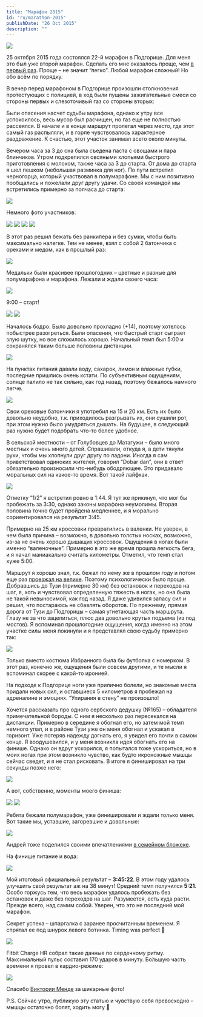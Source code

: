```yaml
---
title: "Марафон 2015"
id: "ru/marathon-2015"
publishDate: "26 Oct 2015"
description: ""
---
```


![](/assets/blog/marathon-2015/22436039096_1e41aaa69e_o.jpg)

25 октября 2015 года состоялся 22-й марафон в Подгорице. Для меня это был уже второй марафон. Сделать его мне оказалось проще, чем [в первый раз](/ru/marathon-podgorica-2014/). Проще – не значит “легко”. Любой марафон сложный! Но обо всём по порядку.

В вечер перед марафоном в Подгорице произошли столкновения протестующих с полицией, в ход были пущены зажигательные смеси со стороны первых и слезоточивый газ со стороны вторых:

Были опасения насчет судьбы марафона, однако к утру все успокоилось, весь мусор был расчищен, но газ еще не полностью рассеялся. В начале и в конце маршрут пролегал через место, где этот самый газ распыляли, и в горле чувствовалось характерное раздражение. К счастью, этот участок занимал всего около минуты.

Вечером часа за 3 до сна была съедена паста с овощами и пара блинчиков. Утром подкрепился овсяными хлопьями быстрого приготовления с молоком, также часа за 3 до старта. От дома до старта я шел пешком (небольшая разминка для ног). По пути встретил черногорца, который участвовал в полумарафоне. Мы с ним позитивно пообщались и пожелали друг другу удачи. Со своей командой мы встретились примерно за полчаса до старта:

![](/assets/blog/marathon-2015/22468566851_3eba95cd80_o.jpg)

Немного фото участников:

![](/assets/blog/marathon-2015/21834864234_e7decbdec7_o.jpg)
![](/assets/blog/marathon-2015/22444320842_f48c20b310_o.jpg)
![](/assets/blog/marathon-2015/21836438073_ac5ae63394_o1000.jpg)
![](/assets/blog/marathon-2015/22270854369_01706c3c94_o.jpg)

В этот раз решил бежать без ранкипера и без сумки, чтобы быть максимально налегке. Тем не менее, взял с собой 2 батончика с орехами и медом, как в прошлый раз:

![](/assets/blog/marathon-2015/22270773849_f9127f1f6f_o.jpg)

Медальки были красивее прошлогодних – цветные и разные для полумарафона и марафона. Лежали и ждали своего часа:

![](/assets/blog/marathon-2015/22270837799_26122287f6_o.jpg)

9:00 – старт!

![](/assets/blog/marathon-2015/22444240202_af1b592000_o.jpg)
![](/assets/blog/marathon-2015/IMG_0280.jpg)

Началось бодро. Было довольно прохладно (+14), поэтому хотелось побыстрее разогреться. Были опасения, что быстрый старт сыграет злую шутку, но все сложилось хорошо. Начальный темп был 5:00 и сохранялся таким больше половины дистанции.

![](/assets/blog/marathon-2015/DSCF3254.jpg)

На пунктах питания давали воду, сахарок, лимон и влажные губки, последние пришлись очень кстати. По субъективным ощущениям, солнце палило не так сильно, как год назад, поэтому бежалось намного легче.

![](/assets/blog/marathon-2015/DSCF3427.jpg)

Свои ореховые батончики я употребил на 15 и 20 км. Есть их было довольно неудобно, т.к. приходилось разгрызать их, они сушили рот, при этом нужно было умудряться дышать. На будущее, в следующий раз нужно будет подобрать что-то более удобное.

В сельской местности – от Голубовцев до Матагужи – было много местных и очень много детей. Спрашивали, откуда я, а дети тянули руки, чтобы мы хлопнули друг другу по ладони. Иногда я сам приветствовал одиноких жителей, говорил “Dobar dan”, они в ответ обязательно произносили что-нибудь ободряющее. Это придавало моральных сил на какое-то время. Вот такой лайфхак.

![](/assets/blog/marathon-2015/DSCF3332.jpg)

Отметку “1/2” я встретил ровно в 1:44. Я тут же прикинул, что мог бы пробежать за 3:30, однако законы марафона неумолимы. Вторая половина точно будет пройдена медленнее, и я морально сориентировался на результат 3:45.

Примерно на 25 км кроссовки превратились в валенки. Не уверен, в чем была причина – возможно, в довольно толстых носках, возможно, из-за не очень хорошо дышащих кроссовок. Ощущения в ногах были именно “валеночные”. Примерно в это же время прошла легкость бега, и я начал маниакально считать километры. Отметил, что темп стал хуже 5:00.

Маршрут я хорошо знал, т.к. бежал по нему же в прошлом году и потом еще раз [проезжал на велике](https://www.facebook.com/oioki.tarasov/posts/10207125771011224). Поэтому психологически было проще. Добравшись до Тузи (примерно 30 км) без остановок и переходов на шаг, я, хоть и чувствовал определенную тяжесть в ногах, но она была не такой невыносимой, как год назад. Я даже удивился запасу сил и решил, что постараюсь не сбавлять оборотов. По прежнему, прямая дорога от Тузи до Подгорицы – самая угнетающая часть маршрута. Глазу не за что зацепиться, плюс два довольно крутых подъема (из под мостов). Я вспоминал прошлогодние ощущения, когда именно на этом участке силы меня покинули и я представлял свою судьбу примерно так:

![](/assets/blog/marathon-2015/fallout.jpg)

Только вместо костюма Избранного была бы футболка с номерком. В этот раз, конечно же, ощущения были совсем другими, и те мысли я вспоминал скорее с какой-то иронией.

На подходе к Подгорице ноги уже прилично болели, но знакомые места придали новых сил, и оставшиеся 5 километров я пробежал на адреналине и эмоциях. “Упирания в стену” не произошло!

Хочется рассказать про одного сербского дедушку (№165) – обладателя примечательной бороды. С ним я несколько раз пересекался на дистанции. Примерно в середине я обогнал его, но затем мой темп немного упал, и в районе Тузи уже он меня обогнал и ускакал в горизонт. Уже потеряв надежду догнать его, я увидел его почти в самом конце. Я воодушевился, и у меня возникла идея обогнать его на финише. Однако он вдруг ускорился, я попытался тоже ускориться, но в моих ногах при этом возникло чувство, как будто икроножные мышцы сейчас сведет, и я не стал рисковать. В итоге я финишировал на три секунды позже него:

![](/assets/blog/marathon-2015/22274318220_152601926e_o.jpg)

А вот, собственно, моменты моего финиша:

![](/assets/blog/marathon-2015/22274508748_6b81ccbbcc_o.jpg)
![](/assets/blog/marathon-2015/22448873692_1c48b22baf_o.jpg)

Ребята бежали полумарафон, уже финишировали и ждали только меня. Вот такие мы, уставшие, загоревшие и довольные:

![](/assets/blog/marathon-2015/22473110871_8672837f23_o.jpg)

Андрей тоже поделился своими впечатлениями [в семейном бложеке](http://mende.ru/?p=1842).

На финише питание и вода:

![](/assets/blog/marathon-2015/DSCF3570.jpg)

Мой итоговый официальный результат – **3:45:22**. В этом году удалось улучшить свой результат аж на 38 минут! Средний темп получился **5:21**. Особо горжусь тем, что весь марафон удалось пробежать без остановок и даже без переходов на шаг. Разумеется, есть куда расти. Прежде всего, над самим собой. Уверен, что это не последний мой марафон.

Секрет успеха – шпаргалка с заранее просчитанным временем. Я спрятал ее под шнурок левого ботинка. Timing was perfect 🙂

![](/assets/blog/marathon-2015/21839394234_19e7fd1c48_o.jpg)

Fitbit Charge HR собрал такие данные по сердечному ритму. Максимальный пульс составил 170 ударов в минуту. Бо́льшую часть времени я провел в кардио-режиме:

![](/assets/blog/marathon-2015/Selection_005.png)

Спасибо [Виктории Менде](http://victoriamende.ru/) за шикарные фото!

P.S. Сейчас утро, публикую эту статью и чувствую себя превосходно – мышцы остаточно болят, ходить могу 🙂
